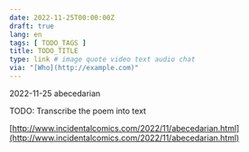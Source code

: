 ```yaml
---
date: 2022-11-25T00:00:00Z
draft: true
lang: en
tags: [ TODO_TAGS ]
title: TODO_TITLE
type: link # image quote video text audio chat
via: "[Who](http://example.com)"
---
```



2022-11-25 abecedarian


TODO: Transcribe the poem into text

[http://www.incidentalcomics.com/2022/11/abecedarian.html](http://www.incidentalcomics.com/2022/11/abecedarian.html)

